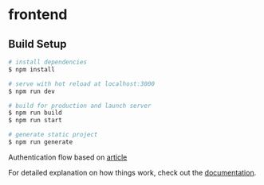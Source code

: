 # frontend

## Build Setup

```bash
# install dependencies
$ npm install

# serve with hot reload at localhost:3000
$ npm run dev

# build for production and launch server
$ npm run build
$ npm run start

# generate static project
$ npm run generate
```

Authentication flow based on [article](https://www.digitalocean.com/community/tutorials/implementing-authentication-in-nuxtjs-app)

For detailed explanation on how things work, check out the [documentation](https://nuxtjs.org).
